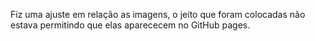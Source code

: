 Fiz uma ajuste em relação as imagens, o jeito que foram colocadas não estava permitindo que elas aparececem no GitHub pages.